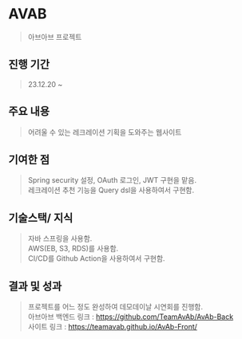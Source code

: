 # AVAB
> 아브아브 프로젝트

## 진행 기간
> 23.12.20 ~ 

## 주요 내용
> 어려울 수 있는 레크레이션 기획을 도와주는 웹사이트

## 기여한 점
> Spring security 설정, OAuth 로그인, JWT 구현을 맡음. <br/>
> 레크레이션 추천 기능을 Query dsl을 사용하여서 구현함. <br/>

## 기술스택/ 지식
> 자바 스프링을 사용함. <br/>
> AWS(EB, S3, RDS)를 사용함. <br/>
> CI/CD를 Github Action을 사용하여서 구현함. <br/>

## 결과 및 성과
> 프로젝트를 어느 정도 완성하여 데모데이날 시연회를 진행함. <br/>
> 아브아브 백엔드 링크 : https://github.com/TeamAvAb/AvAb-Back <br/>
> 사이트 링크 : https://teamavab.github.io/AvAb-Front/
